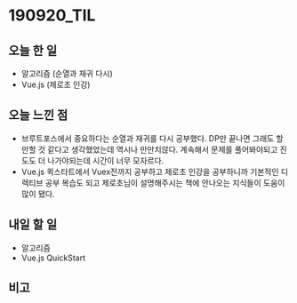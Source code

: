 # 190920_TIL
## 오늘 한 일
- 알고리즘 (순열과 재귀 다시)
- Vue.js (제로초 인강)
##

## 오늘 느낀 점
- 브루트포스에서 중요하다는 순열과 재귀를 다시 공부했다. DP만 끝나면 그래도 할만할 것 같다고 생각했었는데 역시나 만만치않다. 계속해서 문제를 풀어봐야되고 진도도 더 나가야되는데 시간이 너무 모자르다. 
- Vue.js 퀵스타트에서 Vuex전까지 공부하고 제로초 인강을 공부하니까 기본적인 디렉티브 공부 복습도 되고 제로초님이 설명해주시는 책에 안나오는 지식들이 도움이 많이 됐다.

## 내일 할 일
- 알고리즘
- Vue.js QuickStart
##

## 비고

